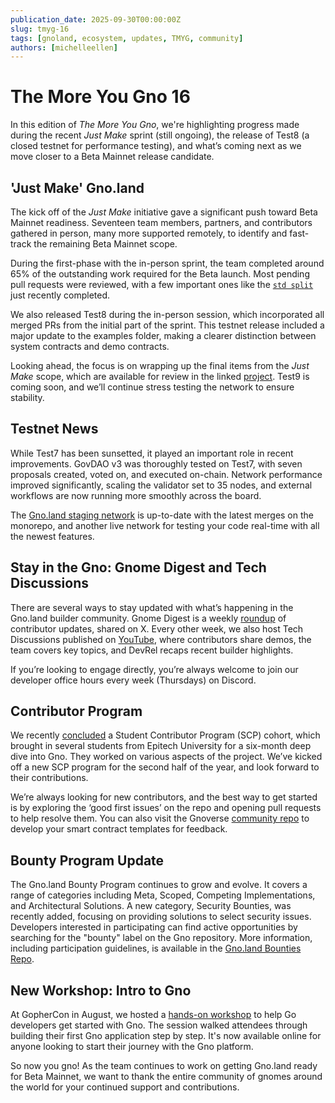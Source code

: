 ```yaml
---
publication_date: 2025-09-30T00:00:00Z
slug: tmyg-16
tags: [gnoland, ecosystem, updates, TMYG, community]
authors: [michelleellen]
---
```


# The More You Gno 16

In this edition of *The More You Gno*, we're highlighting progress made during
the recent *Just Make* sprint (still ongoing), the release of Test8 (a closed 
testnet for performance testing), and what’s coming next as we move closer to a
Beta Mainnet release candidate.

## 'Just Make' Gno.land

The kick off of the *Just Make* initiative gave a significant push toward Beta
Mainnet readiness. Seventeen team members, partners, and contributors gathered
in person, many more supported remotely, to identify and fast-track the remaining 
Beta Mainnet scope.

During the first-phase with the in-person sprint, the team completed around 65% 
of the outstanding work required for the Beta launch. Most pending pull requests 
were reviewed, with a few important ones like the [`std split`](https://github.com/gnolang/gno/pull/4040) 
just recently completed. 

We also released Test8 during the in-person session, which incorporated all 
merged PRs from the initial part of the sprint. This testnet release included 
a major update to the examples folder, making a clearer distinction between 
system contracts and demo contracts.

Looking ahead, the focus is on wrapping up the final items from the *Just Make*
scope, which are available for review in the linked [project](https://github.com/orgs/gnolang/projects/62).
Test9 is coming soon, and we’ll continue stress testing the network to ensure 
stability.

## Testnet News

While Test7 has been sunsetted, it played an important role in recent improvements.
GovDAO v3 was thoroughly tested on Test7, with seven proposals created, voted on, 
and executed on-chain. Network performance improved significantly, scaling the
validator set to 35 nodes, and external workflows are now running more smoothly 
across the board.

The [Gno.land staging network](https://gno.land) is up-to-date with the latest merges on the
monorepo, and another live network for testing your code real-time with all the 
newest features. 

## Stay in the Gno: Gnome Digest and Tech Discussions

There are several ways to stay updated with what’s happening in the Gno.land 
builder community. Gnome Digest is a weekly [roundup](https://x.com/_gnoland/status/1965445290279985630) of contributor updates,
shared on X. Every other week, we also host Tech Discussions published on 
[YouTube](https://youtu.be/b-hPHxVGuq8), where contributors share demos, the team covers key topics, and
DevRel recaps recent builder highlights. 

If you’re looking to engage directly, you’re always welcome to join our developer 
office hours every week (Thursdays) on Discord.

## Contributor Program

We recently [concluded](https://gno.land/r/gnoland/blog:p/scp-cohort-4) a Student Contributor Program (SCP) cohort, which
brought in several students from Epitech University for a six-month deep dive 
into Gno. They worked on various aspects of the project. We’ve kicked off a new 
SCP program for the second half of the year, and look forward to their contributions. 

We’re always looking for new contributors, and the best way to get started is by 
exploring the ‘good first issues’ on the repo and opening pull requests to help 
resolve them. You can also visit the Gnoverse [community repo](https://github.com/gnoverse/community) to develop 
your smart contract templates for feedback. 

## Bounty Program Update

The Gno.land Bounty Program continues to grow and evolve. It covers a range of
categories including Meta, Scoped, Competing Implementations, and Architectural 
Solutions. A new category, Security Bounties, was recently added, focusing on
providing solutions to select security issues. Developers interested in participating
can find active opportunities by searching for the "bounty" label on the Gno repository.
More information, including participation guidelines, is available in the
[Gno.land Bounties Repo](https://github.com/gnolang/bounties).


## New Workshop: Intro to Gno

At GopherCon in August, we hosted a [hands-on workshop](https://github.com/aeddi/gno-workshop) to help Go developers 
get started with Gno. The session walked attendees through building their first
Gno application step by step. It's now available online for anyone looking to 
start their journey with the Gno platform. 


So now you gno! As the team continues to work on getting Gno.land ready for
Beta Mainnet, we want to thank the entire community of gnomes around the world
for your continued support and contributions.
